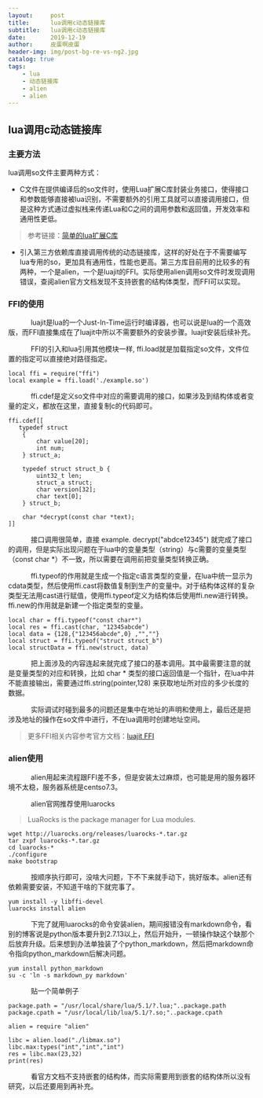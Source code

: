 ```yaml
---
layout:     post
title:      lua调用c动态链接库
subtitle:   lua调用c动态链接库
date:       2019-12-19
author:     皮蛋啊皮蛋
header-img: img/post-bg-re-vs-ng2.jpg
catalog: true
tags:
    - lua
    - 动态链接库
    - alien
    - alien
---
```


## lua调用c动态链接库

### 主要方法
lua调用so文件主要两种方式：
  
 + C文件在提供编译后的so文件时，使用Lua扩展C库封装业务接口，使得接口和参数能够直接被lua识别，不需要额外的引用工具就可以直接调用接口，但是这种方式通过虚拟栈来传递Lua和C之间的调用参数和返回值，开发效率和通用性更低。  
> 参考链接：[简单的lua扩展C库](https://www.jianshu.com/p/c3c5b7fb9948)

+ 引入第三方依赖库直接调用传统的动态链接库，这样的好处在于不需要编写lua专用的so，更加具有通用性，性能也更高。第三方库目前用的比较多的有两种，一个是alien，一个是luajit的FFI。实际使用alien调用so文件时发现调用错误，查阅alien官方文档发现不支持嵌套的结构体类型，而FFI可以实现。

### FFI的使用

  
&ensp; &ensp;&ensp;&ensp;&ensp;&ensp;luajit是lua的一个Just-In-Time运行时编译器，也可以说是lua的一个高效版，而FFI直接集成在了luajit中所以不需要额外的安装步骤。luajit安装后续补充。
  
 &ensp; &ensp;&ensp;&ensp;&ensp;&ensp;FFI的引入和lua引用其他模块一样, ffi.load就是加载指定so文件，文件位置的指定可以直接绝对路径指定。

```
local ffi = require("ffi")
local example = ffi.load('./example.so')

```
 &ensp; &ensp;&ensp;&ensp;&ensp;&ensp;ffi.cdef是定义so文件中对应的需要调用的接口，如果涉及到结构体或者变量的定义，都放在这里，直接复制c的代码即可。
 
```
ffi.cdef[[
   typedef struct
    {
        char value[20];
        int num;
    } struct_a;

    typedef struct struct_b {
        uint32_t len;
        struct_a struct;
        char version[32];
        char text[0];
    } struct_b;
    
    char *decrypt(const char *text);
]]
```
 &ensp; &ensp;&ensp;&ensp;&ensp;&ensp;接口调用很简单，直接  example. decrypt("abdce12345")  就完成了接口的调用，但是实际出现问题在于lua中的变量类型（string）与c需要的变量类型（const char *）不一致，所以需要在调用前把变量类型转换正确。
 
 &ensp; &ensp;&ensp;&ensp;&ensp;&ensp;ffi.typeof的作用就是生成一个指定c语言类型的变量，在lua中统一显示为cdata类型，然后使用ffi.cast将数值复制到生产的变量中。对于结构体这样的复杂类型无法用cast进行赋值，使用ffi.typeof定义为结构体后使用ffi.new进行转换。ffi.new的作用就是新建一个指定类型的变量。
 
 ```
local char = ffi.typeof("const char*")
local res = ffi.cast(char, "12345abcde")
local data = {128,{"123456abcde",0} ,"",""}
local struct = ffi.typeof("struct struct_b")
local structData = ffi.new(struct, data)

 ```
 
&ensp; &ensp;&ensp;&ensp;&ensp;&ensp;把上面涉及的内容连起来就完成了接口的基本调用。其中最需要注意的就是变量类型的对应和转换，比如 char * 类型的接口返回值是一个指针，在lua中并不能直接输出，需要通过ffi.string(pointer,128) 来获取地址所对应的多少长度的数据。

&ensp; &ensp;&ensp;&ensp;&ensp;&ensp;实际调试时碰到最多的问题还是集中在地址的声明和使用上，最后还是把涉及地址的操作在so文件中进行，不在lua调用时创建地址空间。

>更多FFI相关内容参考官方文档：[luajit FFI](http://luajit.org/ext_ffi_api.html)

### alien使用

&ensp; &ensp;&ensp;&ensp;&ensp;&ensp;alien用起来流程跟FFI差不多，但是安装太过麻烦，也可能是用的服务器环境不太稳，服务器系统是centso7.3。

&ensp; &ensp;&ensp;&ensp;&ensp;&ensp;alien官网推荐使用luarocks
>LuaRocks is the package manager for Lua modules.

```
wget http://luarocks.org/releases/luarocks-*.tar.gz  
tar zxpf luarocks-*.tar.gz  
cd luarocks-* 
./configure
make bootstrap 
```
&ensp; &ensp;&ensp;&ensp;&ensp;&ensp;按顺序执行即可，没啥大问题，下不下来就手动下，挑好版本。alien还有依赖需要安装，不知道干啥的下就完事了。

```
yum install -y libffi-devel
luarocks install alien
```
&ensp; &ensp;&ensp;&ensp;&ensp;&ensp;下完了就用luarocks的命令安装alien，期间报错没有markdown命令，看别的博客说是python版本要升到2.7.13以上，然后开始升，一顿操作缺这个缺那个后放弃升级。后来想到办法单独装了个python\_markdown，然后把markdown命令指向python\_markdown后解决问题。

```
yum install python_markdown
su -c 'ln -s markdown_py markdown'
```
&ensp; &ensp;&ensp;&ensp;&ensp;&ensp;贴一个简单例子

```
package.path = "/usr/local/share/lua/5.1/?.lua;"..package.path
package.cpath = "/usr/local/lib/lua/5.1/?.so;"..package.cpath

alien = require "alien"

libc = alien.load("./libmax.so")
libc.max:types("int","int","int")
res = libc.max(23,32)
print(res)
```

&ensp; &ensp;&ensp;&ensp;&ensp;&ensp;看官方文档不支持嵌套的结构体，而实际需要用到嵌套的结构体所以没有研究，以后还要用到再补充。


 

 




